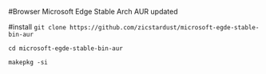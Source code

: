 #Browser Microsoft Edge Stable Arch AUR updated

#install
```git clone https://github.com/zicstardust/microsoft-egde-stable-bin-aur```

```cd microsoft-egde-stable-bin-aur```

```makepkg -si```
